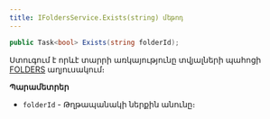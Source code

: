 ```yaml
---
title: IFoldersService.Exists(string) մեթոդ
---
```


```c#
public Task<bool> Exists(string folderId);
```

Ստուգում է որևէ տարրի առկայությունը տվյալների պահոցի [FOLDERS](https://armsoft.github.io/as4x-docs/HTM/ProgrGuide/Database/Folders.html) աղյուսակում։

**Պարամետրեր**

* `folderId` - Թղթապանակի ներքին անունը։

